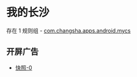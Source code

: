 # 我的长沙

存在 1 规则组 - [com.changsha.apps.android.mycs](/src/apps/com.changsha.apps.android.mycs.ts)

## 开屏广告

- [快照-0](https://i.gkd.li/import/12926529)
